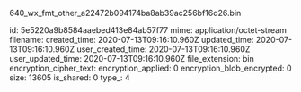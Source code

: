 640_wx_fmt_other_a22472b094174ba8ab39ac256bf16d26.bin

id: 5e5220a9b8584aaebed413e84ab57f77
mime: application/octet-stream
filename: 
created_time: 2020-07-13T09:16:10.960Z
updated_time: 2020-07-13T09:16:10.960Z
user_created_time: 2020-07-13T09:16:10.960Z
user_updated_time: 2020-07-13T09:16:10.960Z
file_extension: bin
encryption_cipher_text: 
encryption_applied: 0
encryption_blob_encrypted: 0
size: 13605
is_shared: 0
type_: 4